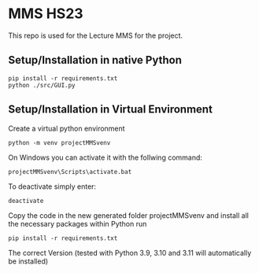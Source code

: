 # MMS HS23
This repo is used for the Lecture MMS for the project. 

## Setup/Installation in native Python
```
pip install -r requirements.txt
python ./src/GUI.py
```

## Setup/Installation in Virtual Environment
Create a virtual python environment 
```
python -m venv projectMMSvenv
```
On Windows you can activate it with the follwing command:
```
projectMMSvenv\Scripts\activate.bat
```
To deactivate simply enter:
```
deactivate
```
Copy the code in the new generated folder projectMMSvenv and
install all the necessary packages within Python run 
```
pip install -r requirements.txt
```

The correct Version (tested with Python 3.9, 3.10 and 3.11 will automatically be installed)
